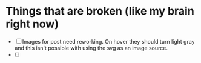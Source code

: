 # Things that are broken (like my brain right now)

- [ ] Images for post need reworking. On hover they should turn light gray and this isn't possible with using the svg as an image source. 
- [ ] 